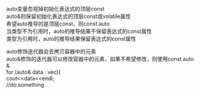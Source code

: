 auto变量忽视掉初始化表达式的顶层const  
auto&则保留初始化表达式的顶层const或volatile属性  
希望auto推导的是顶层const，则const auto  
当类型不为引用时，auto的推导结果不保留表达式的const属性  
类型为引用时，auto的推导结果保留表达式的const属性
 
auto修饰迭代器会去拷贝容器中的元素  
auto&修饰的迭代器可以修改容器中的元素，如果不希望修改，则使用const auto &  
for (auto& data : vec){  
cout<<data<<endl;  
//do something